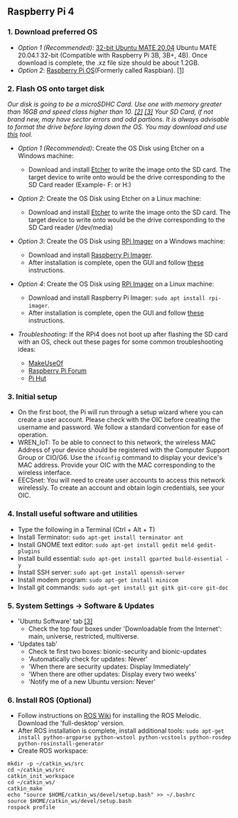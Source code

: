 ## Raspberry Pi 4 

### 1. Download preferred OS
- *Option 1 (Recommended)*: [32-bit Ubuntu MATE 20.04](https://releases.ubuntu-mate.org/focal/armhf/ubuntu-mate-20.04.1-beta2-desktop-armhf+raspi.img.xz) Ubuntu MATE 20.04.1 32-bit (Compatible with Raspberry Pi 3B, 3B+, 4B). Once download is complete, the .xz file size should be about 1.2GB. 
- *Option 2*: [Raspberry Pi OS](https://downloads.raspberrypi.org/raspios_full_armhf_latest)(Formerly called Raspbian). [[1]](https://www.raspberrypi.org/downloads/raspberry-pi-os/)

### 2. Flash OS onto target disk
*Our disk is going to be a microSDHC Card. Use one with memory greater than 16GB and speed class higher than 10. [[2]](https://www.pidramble.com/wiki/benchmarks/microsd-cards) [[3]](https://www.youtube.com/watch?v=m5QXsKSwt-c)*
*Your SD Card, if not brand new, may have sector errors and odd partions. It is always advisable to format the drive before laying down the OS. You may download and use [this](https://www.sdcard.org/downloads/formatter_4/) tool.*

- *Option 1 (Recommended)*: Create the OS Disk using Etcher on a Windows machine:
  - Download and install [Etcher](https://github.com/balena-io/etcher/releases/download/v1.5.109/balenaEtcher-Setup-1.5.109.exe) to write the image onto the SD card. The target device to write onto would be the drive corresponding to the SD Card reader (Example- F: or H:)
- *Option 2*: Create the OS Disk using Etcher on a Linux machine:
  - Download and install [Etcher](https://github.com/balena-io/etcher/releases/download/v1.5.109/balena-etcher-electron-1.5.109-linux-x64.zip) to write the image onto the SD card. The target device to write onto would be the drive corresponding to the SD Card reader (/dev/media)
- *Option 3*: Create the OS Disk using [RPi Imager](https://www.raspberrypi.org/downloads/) on a Windows machine:
  - Download and install [Raspberry Pi Imager](https://downloads.raspberrypi.org/imager/imager_1.4.exe).
  - After installation is complete, open the GUI and follow [these](https://linuxhint.com/install_ubuntu_mate_raspberry_pi_4/) instructions.
- *Option 4*: Create the OS Disk using [RPi Imager](https://www.raspberrypi.org/downloads/) on a Linux machine:
  - Download and install Raspberry Pi Imager: `sudo apt install rpi-imager`.
  - After installation is complete, open the GUI and follow [these](https://linuxhint.com/install_ubuntu_mate_raspberry_pi_4/) instructions.

- *Troubleshooting*: If the RPi4 does not boot up after flashing the SD card with an OS, check out these pages for some common troubleshooting ideas:
  - [MakeUseOf](https://www.makeuseof.com/tag/raspberry-pi-wont-boot-fix/)
  - [Raspberry Pi Forum](https://www.raspberrypi.org/forums/viewtopic.php?t=244283)
  - [Pi Hut](https://support.thepihut.com/hc/en-us/articles/360001887937-My-Raspberry-Pi-4-will-not-boot-is-faulty)

### 3. Initial setup 
- On the first boot, the Pi will run through a setup wizard where you can create a user account. Please check with the OIC before creating the username and password. We follow a standard convention for ease of operation.
- WREN_IoT: To be able to connect to this network, the wireless MAC Address of your device should be registered with the Computer Support Group or CIO/G6. Use the `ifconfig` command to display your device's MAC address. Provide your OIC with the MAC corresponding to the wireless interface.
- EECSnet: You will need to create user accounts to access this network wirelessly. To create an account and obtain login credentials, see your OIC.

### 4. Install useful software and utilities
- Type the following in a Terminal (Ctrl + Alt + T)
 - Install Terminator: `sudo apt-get install terminator ant`
 - Install GNOME text editor: `sudo apt-get install gedit meld gedit-plugins`
 - Install build essential: `sudo apt-get install gparted build-essential -y`
 - Install SSH server: `sudo apt-get install openssh-server`
 - Install modem program: `sudo apt-get install minicom`
 - Install git commands: `sudo apt-get install git gitk git-core git-doc`
 
### 5. System Settings -> Software & Updates
- 'Ubuntu Software' tab [[3]](https://help.ubuntu.com/community/Repositories/Ubuntu)
  - Check the top four boxes under 'Downloadable from the Internet': main, universe, restricted, multiverse.
- 'Updates tab'
  - Check te first two boxes: bionic-security and bionic-updates
  - 'Automatically check for updates: Never'
  - 'When there are security updates: Display Immediately'
  - 'When there are other updates: Display every two weeks'
  - 'Notify me of a new Ubuntu version: Never'
 
### 6. Install ROS (Optional)
- Follow instructions on [ROS Wiki](http://wiki.ros.org/melodic/Installation/Ubuntu) for installing the ROS Melodic. Download the 'full-desktop' version.
- After ROS installation is complete, install additional tools: `sudo apt-get install python-argparse python-wstool python-vcstools python-rosdep python-rosinstall-generator`
- Create ROS workspace:
```
mkdir -p ~/catkin_ws/src
cd ~/catkin_ws/src
catkin_init_workspace
cd ~/catkin_ws/
catkin_make
echo "source $HOME/catkin_ws/devel/setup.bash" >> ~/.bashrc
source $HOME/catkin_ws/devel/setup.bash
rospack profile
```
